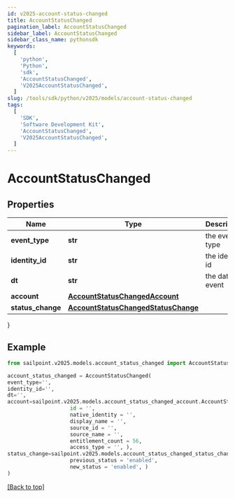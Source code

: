 ```yaml
---
id: v2025-account-status-changed
title: AccountStatusChanged
pagination_label: AccountStatusChanged
sidebar_label: AccountStatusChanged
sidebar_class_name: pythonsdk
keywords:
  [
    'python',
    'Python',
    'sdk',
    'AccountStatusChanged',
    'V2025AccountStatusChanged',
  ]
slug: /tools/sdk/python/v2025/models/account-status-changed
tags:
  [
    'SDK',
    'Software Development Kit',
    'AccountStatusChanged',
    'V2025AccountStatusChanged',
  ]
---
```


# AccountStatusChanged

## Properties

| Name | Type | Description | Notes |
| --- | --- | --- | --- |
| **event_type** | **str** | the event type | [optional] |
| **identity_id** | **str** | the identity id | [optional] |
| **dt** | **str** | the date of event | [optional] |
| **account** | [**AccountStatusChangedAccount**](account-status-changed-account) |  | [optional] |
| **status_change** | [**AccountStatusChangedStatusChange**](account-status-changed-status-change) |  | [optional] |

}

## Example

```python
from sailpoint.v2025.models.account_status_changed import AccountStatusChanged

account_status_changed = AccountStatusChanged(
event_type='',
identity_id='',
dt='',
account=sailpoint.v2025.models.account_status_changed_account.AccountStatusChanged_account(
                    id = '',
                    native_identity = '',
                    display_name = '',
                    source_id = '',
                    source_name = '',
                    entitlement_count = 56,
                    access_type = '', ),
status_change=sailpoint.v2025.models.account_status_changed_status_change.AccountStatusChanged_statusChange(
                    previous_status = 'enabled',
                    new_status = 'enabled', )
)

```

[[Back to top]](#)
